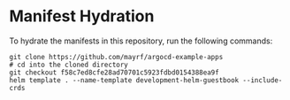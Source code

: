 # Manifest Hydration

To hydrate the manifests in this repository, run the following commands:

```shell
git clone https://github.com/mayrf/argocd-example-apps
# cd into the cloned directory
git checkout f58c7ed8cfe28ad70701c5923fdbd0154388ea9f
helm template . --name-template development-helm-guestbook --include-crds
```
